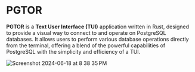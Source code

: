 # PGTOR
**PGTOR** is a **Text User Interface (TUI)** application written in Rust, designed to provide a visual way to connect to and operate on PostgreSQL databases. It allows users to perform various database operations directly from the terminal, offering a blend of the powerful capabilities of PostgreSQL with the simplicity and efficiency of a TUI.



![Screenshot 2024-06-18 at 8 38 35 PM](https://github.com/MKMukeshkannan/pgtor/assets/119940345/0d155d59-d8ac-4e20-85a6-988321485d52)
